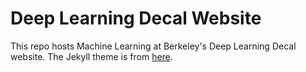 # Deep Learning Decal Website

This repo hosts Machine Learning at Berkeley's Deep Learning Decal website. The Jekyll theme is from [here](https://github.com/old-jekyll-templates/Strata-Jekyll-Theme/tree/master/images).
